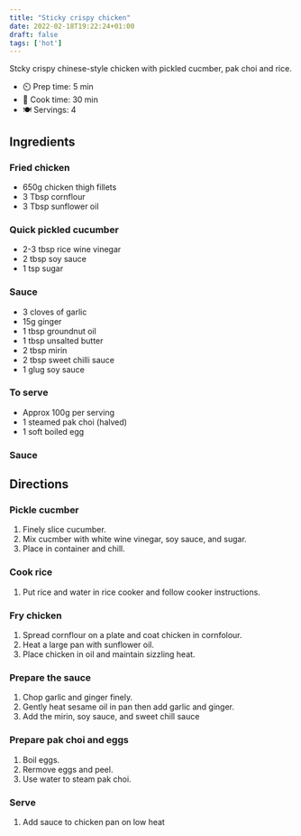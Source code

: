 ```yaml
---
title: "Sticky crispy chicken"
date: 2022-02-18T19:22:24+01:00
draft: false
tags: ['hot']
---
```


Stcky crispy chinese-style chicken with pickled cucmber, pak choi and rice.

- ⏲️ Prep time: 5 min
- 🍳 Cook time: 30 min
- 🍽️ Servings: 4 

## Ingredients

### Fried chicken
- 650g chicken thigh fillets
- 3 Tbsp cornflour
- 3 Tbsp sunflower oil

### Quick pickled cucumber
- 2-3 tbsp rice wine vinegar
- 2 tbsp soy sauce
- 1 tsp sugar

### Sauce
- 3 cloves of garlic
- 15g ginger
- 1 tbsp groundnut oil
- 1 tbsp unsalted butter
- 2 tbsp mirin
- 2 tbsp sweet chilli sauce
- 1 glug soy sauce

### To serve
- Approx 100g per serving
- 1 steamed pak choi (halved)
- 1 soft boiled egg

### Sauce



## Directions

### Pickle cucmber
1. Finely slice cucumber.
2. Mix cucmber with white wine vinegar, soy sauce, and sugar.
3. Place in container and chill.

### Cook rice
1. Put rice and water in rice cooker and follow cooker instructions.

### Fry chicken
1. Spread cornflour on a plate and coat chicken in cornfolour.
2. Heat a large pan with sunflower oil.
3. Place chicken in oil and maintain sizzling heat.

### Prepare the sauce
1. Chop garlic and ginger finely.
2. Gently heat sesame oil in pan then add garlic and ginger.
2. Add the mirin, soy sauce, and sweet chill sauce

### Prepare pak choi and eggs
1. Boil eggs.
2. Rermove eggs and peel.
3. Use water to steam pak choi.

### Serve
1. Add sauce to chicken pan on low heat





